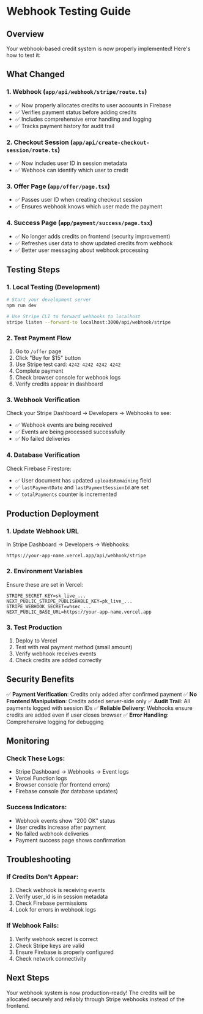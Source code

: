# Webhook Testing Guide

## Overview
Your webhook-based credit system is now properly implemented! Here's how to test it:

## What Changed

### 1. **Webhook (`app/api/webhook/stripe/route.ts`)**
- ✅ Now properly allocates credits to user accounts in Firebase
- ✅ Verifies payment status before adding credits
- ✅ Includes comprehensive error handling and logging
- ✅ Tracks payment history for audit trail

### 2. **Checkout Session (`app/api/create-checkout-session/route.ts`)**
- ✅ Now includes user ID in session metadata
- ✅ Webhook can identify which user to credit

### 3. **Offer Page (`app/offer/page.tsx`)**
- ✅ Passes user ID when creating checkout session
- ✅ Ensures webhook knows which user made the payment

### 4. **Success Page (`app/payment/success/page.tsx`)**
- ✅ No longer adds credits on frontend (security improvement)
- ✅ Refreshes user data to show updated credits from webhook
- ✅ Better user messaging about webhook processing

## Testing Steps

### 1. **Local Testing (Development)**
```bash
# Start your development server
npm run dev

# Use Stripe CLI to forward webhooks to localhost
stripe listen --forward-to localhost:3000/api/webhook/stripe
```

### 2. **Test Payment Flow**
1. Go to `/offer` page
2. Click "Buy for $15" button
3. Use Stripe test card: `4242 4242 4242 4242`
4. Complete payment
5. Check browser console for webhook logs
6. Verify credits appear in dashboard

### 3. **Webhook Verification**
Check your Stripe Dashboard → Developers → Webhooks to see:
- ✅ Webhook events are being received
- ✅ Events are being processed successfully
- ✅ No failed deliveries

### 4. **Database Verification**
Check Firebase Firestore:
- ✅ User document has updated `uploadsRemaining` field
- ✅ `lastPaymentDate` and `lastPaymentSessionId` are set
- ✅ `totalPayments` counter is incremented

## Production Deployment

### 1. **Update Webhook URL**
In Stripe Dashboard → Developers → Webhooks:
```
https://your-app-name.vercel.app/api/webhook/stripe
```

### 2. **Environment Variables**
Ensure these are set in Vercel:
```
STRIPE_SECRET_KEY=sk_live_...
NEXT_PUBLIC_STRIPE_PUBLISHABLE_KEY=pk_live_...
STRIPE_WEBHOOK_SECRET=whsec_...
NEXT_PUBLIC_BASE_URL=https://your-app-name.vercel.app
```

### 3. **Test Production**
1. Deploy to Vercel
2. Test with real payment method (small amount)
3. Verify webhook receives events
4. Check credits are added correctly

## Security Benefits

✅ **Payment Verification**: Credits only added after confirmed payment
✅ **No Frontend Manipulation**: Credits added server-side only
✅ **Audit Trail**: All payments logged with session IDs
✅ **Reliable Delivery**: Webhooks ensure credits are added even if user closes browser
✅ **Error Handling**: Comprehensive logging for debugging

## Monitoring

### Check These Logs:
- Stripe Dashboard → Webhooks → Event logs
- Vercel Function logs
- Browser console (for frontend errors)
- Firebase console (for database updates)

### Success Indicators:
- Webhook events show "200 OK" status
- User credits increase after payment
- No failed webhook deliveries
- Payment success page shows confirmation

## Troubleshooting

### If Credits Don't Appear:
1. Check webhook is receiving events
2. Verify user_id is in session metadata
3. Check Firebase permissions
4. Look for errors in webhook logs

### If Webhook Fails:
1. Verify webhook secret is correct
2. Check Stripe keys are valid
3. Ensure Firebase is properly configured
4. Check network connectivity

## Next Steps

Your webhook system is now production-ready! The credits will be allocated securely and reliably through Stripe webhooks instead of the frontend.
